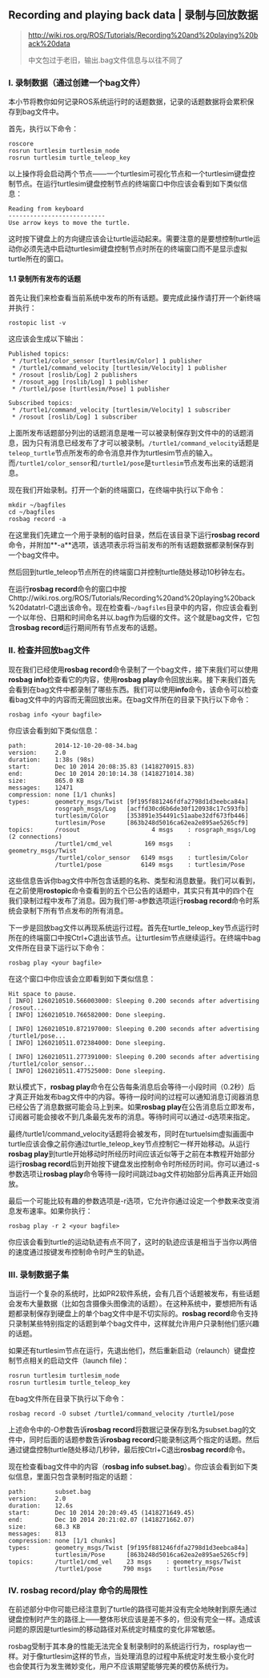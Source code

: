 ## Recording and playing back data | 录制与回放数据

> http://wiki.ros.org/ROS/Tutorials/Recording%20and%20playing%20back%20data
>
> 中文包过于老旧，输出.bag文件信息与以往不同了

### I. 录制数据（通过创建一个bag文件）

本小节将教你如何记录ROS系统运行时的话题数据，记录的话题数据将会累积保存到bag文件中。

首先，执行以下命令：

```
roscore
rosrun turtlesim turtlesim_node 
rosrun turtlesim turtle_teleop_key
```

以上操作将会启动两个节点——一个turtlesim可视化节点和一个turtlesim键盘控制节点。在运行turtlesim键盘控制节点的终端窗口中你应该会看到如下类似信息：

```
Reading from keyboard
---------------------------
Use arrow keys to move the turtle.
```

这时按下键盘上的方向键应该会让turtle运动起来。需要注意的是要想控制turtle运动你必须先选中启动turtlesim键盘控制节点时所在的终端窗口而不是显示虚拟turtle所在的窗口。

#### 1.1 录制所有发布的话题

首先让我们来检查看当前系统中发布的所有话题。要完成此操作请打开一个新终端并执行：

```
rostopic list -v
```

这应该会生成以下输出：

```
Published topics:
 * /turtle1/color_sensor [turtlesim/Color] 1 publisher
 * /turtle1/command_velocity [turtlesim/Velocity] 1 publisher
 * /rosout [roslib/Log] 2 publishers
 * /rosout_agg [roslib/Log] 1 publisher
 * /turtle1/pose [turtlesim/Pose] 1 publisher

Subscribed topics:
 * /turtle1/command_velocity [turtlesim/Velocity] 1 subscriber
 * /rosout [roslib/Log] 1 subscriber
```

上面所发布话题部分列出的话题消息是唯一可以被录制保存到文件中的的话题消息，因为只有消息已经发布了才可以被录制。`/turtle1/command_velocity`话题是`teleop_turtle`节点所发布的命令消息并作为turtlesim节点的输入。而`/turtle1/color_sensor`和`/turtle1/pose`是`turtlesim`节点发布出来的话题消息。

现在我们开始录制。打开一个新的终端窗口，在终端中执行以下命令：

```
mkdir ~/bagfiles
cd ~/bagfiles
rosbag record -a
```

在这里我们先建立一个用于录制的临时目录，然后在该目录下运行**rosbag record**命令，并附加**-a**选项，该选项表示将当前发布的所有话题数据都录制保存到一个bag文件中。

然后回到turtle_teleop节点所在的终端窗口并控制turtle随处移动10秒钟左右。

在运行**rosbag record**命令的窗口中按Chttp://wiki.ros.org/ROS/Tutorials/Recording%20and%20playing%20back%20datatrl-C退出该命令。现在检查看`~/bagfiles`目录中的内容，你应该会看到一个以年份、日期和时间命名并以.bag作为后缀的文件。这个就是bag文件，它包含**rosbag record**运行期间所有节点发布的话题。

### II. 检查并回放bag文件

现在我们已经使用**rosbag record**命令录制了一个bag文件，接下来我们可以使用**rosbag info**检查看它的内容，使用**rosbag play**命令回放出来。接下来我们首先会看到在bag文件中都录制了哪些东西。我们可以使用**info**命令，该命令可以检查看bag文件中的内容而无需回放出来。在bag文件所在的目录下执行以下命令：

```
rosbag info <your bagfile>
```

你应该会看到如下类似信息：

```
path:        2014-12-10-20-08-34.bag
version:     2.0
duration:    1:38s (98s)
start:       Dec 10 2014 20:08:35.83 (1418270915.83)
end:         Dec 10 2014 20:10:14.38 (1418271014.38)
size:        865.0 KB
messages:    12471
compression: none [1/1 chunks]
types:       geometry_msgs/Twist [9f195f881246fdfa2798d1d3eebca84a]
             rosgraph_msgs/Log   [acffd30cd6b6de30f120938c17c593fb]
             turtlesim/Color     [353891e354491c51aabe32df673fb446]
             turtlesim/Pose      [863b248d5016ca62ea2e895ae5265cf9]
topics:      /rosout                    4 msgs    : rosgraph_msgs/Log   (2 connections)
             /turtle1/cmd_vel         169 msgs    : geometry_msgs/Twist
             /turtle1/color_sensor   6149 msgs    : turtlesim/Color    
             /turtle1/pose           6149 msgs    : turtlesim/Pose
```

这些信息告诉你bag文件中所包含话题的名称、类型和消息数量。我们可以看到，在之前使用**rostopic**命令查看到的五个已公告的话题中，其实只有其中的四个在我们录制过程中发布了消息。因为我们带-a参数选项运行**rosbag record**命令时系统会录制下所有节点发布的所有消息。

下一步是回放bag文件以再现系统运行过程。首先在turtle_teleop_key节点运行时所在的终端窗口中按Ctrl+C退出该节点。让turtlesim节点继续运行。在终端中bag文件所在目录下运行以下命令：

```
rosbag play <your bagfile>
```

在这个窗口中你应该会立即看到如下类似信息：

```
Hit space to pause.
[ INFO] 1260210510.566003000: Sleeping 0.200 seconds after advertising /rosout...
[ INFO] 1260210510.766582000: Done sleeping.

[ INFO] 1260210510.872197000: Sleeping 0.200 seconds after advertising /turtle1/pose...
[ INFO] 1260210511.072384000: Done sleeping.

[ INFO] 1260210511.277391000: Sleeping 0.200 seconds after advertising /turtle1/color_sensor...
[ INFO] 1260210511.477525000: Done sleeping.
```

默认模式下，**rosbag play**命令在公告每条消息后会等待一小段时间（0.2秒）后才真正开始发布bag文件中的内容。等待一段时间的过程可以通知消息订阅器消息已经公告了消息数据可能会马上到来。如果**rosbag play**在公告消息后立即发布，订阅器可能会接收不到几条最先发布的消息。等待时间可以通过-d选项来指定。

最终/turtle1/command_velocity话题将会被发布，同时在turtuelsim虚拟画面中turtle应该会像之前你通过turtle_teleop_key节点控制它一样开始移动。从运行**rosbag play**到turtle开始移动时所经历时间应该近似等于之前在本教程开始部分运行**rosbag record**后到开始按下键盘发出控制命令时所经历时间。你可以通过-s参数选项让**rosbag play**命令等待一段时间跳过bag文件初始部分后再真正开始回放。

最后一个可能比较有趣的参数选项是-r选项，它允许你通过设定一个参数来改变消息发布速率。如果你执行：

```
rosbag play -r 2 <your bagfile>
```

你应该会看到turtle的运动轨迹有点不同了，这时的轨迹应该是相当于当你以两倍的速度通过按键发布控制命令时产生的轨迹。

### III. 录制数据子集

当运行一个复杂的系统时，比如PR2软件系统，会有几百个话题被发布，有些话题会发布大量数据（比如包含摄像头图像流的话题）。在这种系统中，要想把所有话题都录制保存到硬盘上的单个bag文件中是不切实际的。**rosbag record**命令支持只录制某些特别指定的话题到单个bag文件中，这样就允许用户只录制他们感兴趣的话题。

如果还有turtlesim节点在运行，先退出他们，然后重新启动（relaunch）键盘控制节点相关的启动文件（launch file)：

```
rosrun turtlesim turtlesim_node 
rosrun turtlesim turtle_teleop_key
```

在bag文件所在目录下执行以下命令：

```
rosbag record -O subset /turtle1/command_velocity /turtle1/pose
```

上述命令中的-O参数告诉**rosbag record**将数据记录保存到名为subset.bag的文件中，同时后面的话题参数告诉**rosbag record**只能录制这两个指定的话题。然后通过键盘控制turtle随处移动几秒钟，最后按Ctrl+C退出**rosbag record**命令。

现在检查看bag文件中的内容（**rosbag info subset.bag**）。你应该会看到如下类似信息，里面只包含录制时指定的话题：

```
path:        subset.bag
version:     2.0
duration:    12.6s
start:       Dec 10 2014 20:20:49.45 (1418271649.45)
end:         Dec 10 2014 20:21:02.07 (1418271662.07)
size:        68.3 KB
messages:    813
compression: none [1/1 chunks]
types:       geometry_msgs/Twist [9f195f881246fdfa2798d1d3eebca84a]
             turtlesim/Pose      [863b248d5016ca62ea2e895ae5265cf9]
topics:      /turtle1/cmd_vel    23 msgs    : geometry_msgs/Twist
             /turtle1/pose      790 msgs    : turtlesim/Pose
```

### IV. rosbag record/play 命令的局限性

在前述部分中你可能已经注意到了turtle的路径可能并没有完全地映射到原先通过键盘控制时产生的路径上——整体形状应该是差不多的，但没有完全一样。造成该问题的原因是turtlesim的移动路径对系统定时精度的变化非常敏感。

rosbag受制于其本身的性能无法完全复制录制时的系统运行行为，rosplay也一样。对于像turtlesim这样的节点，当处理消息的过程中系统定时发生极小变化时也会使其行为发生微妙变化，用户不应该期望能够完美的模仿系统行为。